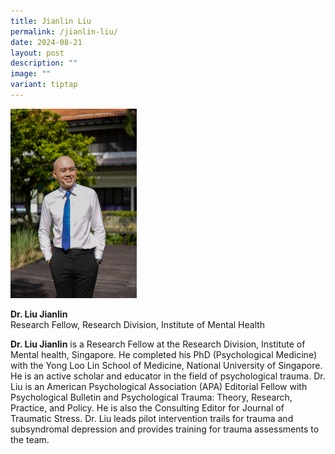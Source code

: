 ```yaml
---
title: Jianlin Liu
permalink: /jianlin-liu/
date: 2024-08-21
layout: post
description: ""
image: ""
variant: tiptap
---
```

<p></p>
<div class="isomer-image-wrapper">
<img style="width: 40%;" height="auto" width="100%" alt="" src="/images/Portraits/Jianlin/DSC1472_2.jpg">
</div>
<p><strong>Dr. Liu Jianlin </strong>
<br>Research Fellow, Research Division, Institute of Mental Health</p>
<p><strong>Dr. Liu Jianlin</strong> is a Research Fellow at the Research Division,
Institute of Mental health, Singapore. He completed his PhD (Psychological
Medicine) with the Yong Loo Lin School of Medicine, National University
of Singapore. He is an active scholar and educator in the field of psychological
trauma. Dr. Liu is an American Psychological Association (APA) Editorial
Fellow with Psychological Bulletin and Psychological Trauma: Theory, Research,
Practice, and Policy. He is also the Consulting Editor for Journal of Traumatic
Stress. Dr. Liu leads pilot intervention trails for trauma and subsyndromal
depression and provides training for trauma assessments to the team.</p>
